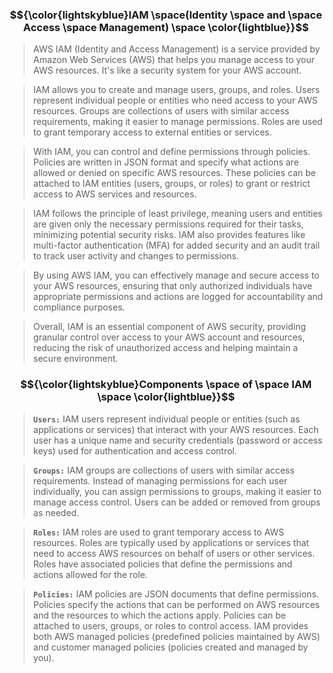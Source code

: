 ### **<p align="center">$${\color{lightskyblue}IAM \space(Identity \space and \space Access \space Management) \space \color{lightblue}}$$</p>**

> AWS IAM (Identity and Access Management) is a service provided by Amazon Web Services (AWS) that helps you manage access to your AWS resources. It's like a security system for your AWS account.

> IAM allows you to create and manage users, groups, and roles. Users represent individual people or entities who need access to your AWS resources. Groups are collections of users with similar access requirements, making it easier to manage permissions. Roles are used to grant temporary access to external entities or services.

> With IAM, you can control and define permissions through policies. Policies are written in JSON format and specify what actions are allowed or denied on specific AWS resources. These policies can be attached to IAM entities (users, groups, or roles) to grant or restrict access to AWS services and resources.

> IAM follows the principle of least privilege, meaning users and entities are given only the necessary permissions required for their tasks, minimizing potential security risks. IAM also provides features like multi-factor authentication (MFA) for added security and an audit trail to track user activity and changes to permissions.

> By using AWS IAM, you can effectively manage and secure access to your AWS resources, ensuring that only authorized individuals have appropriate permissions and actions are logged for accountability and compliance purposes.

> Overall, IAM is an essential component of AWS security, providing granular control over access to your AWS account and resources, reducing the risk of unauthorized access and helping maintain a secure environment.

### **<p align="center">$${\color{lightskyblue}Components \space of \space IAM \space \color{lightblue}}$$</p>**

> **`Users:`** IAM users represent individual people or entities (such as applications or services) that interact with your AWS resources. Each user has a unique name and security credentials (password or access keys) used for authentication and access control.

> **`Groups:`** IAM groups are collections of users with similar access requirements. Instead of managing permissions for each user individually, you can assign permissions to groups, making it easier to manage access control. Users can be added or removed from groups as needed.

> **`Roles:`** IAM roles are used to grant temporary access to AWS resources. Roles are typically used by applications or services that need to access AWS resources on behalf of users or other services. Roles have associated policies that define the permissions and actions allowed for the role.

> **`Policies:`** IAM policies are JSON documents that define permissions. Policies specify the actions that can be performed on AWS resources and the resources to which the actions apply. Policies can be attached to users, groups, or roles to control access. IAM provides both AWS managed policies (predefined policies maintained by AWS) and customer managed policies (policies created and managed by you).

